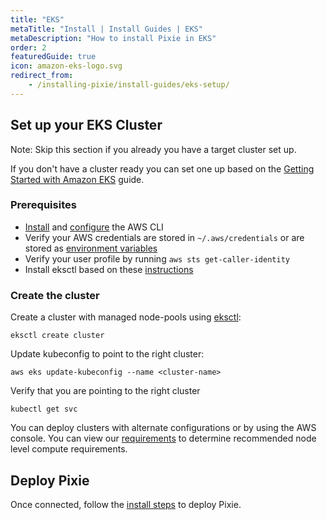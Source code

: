 ```yaml
---
title: "EKS"
metaTitle: "Install | Install Guides | EKS"
metaDescription: "How to install Pixie in EKS"
order: 2
featuredGuide: true
icon: amazon-eks-logo.svg
redirect_from:
    - /installing-pixie/install-guides/eks-setup/
---
```


## Set up your EKS Cluster

Note: Skip this section if you already you have a target cluster set up.

If you don't have a cluster ready you can set one up based on the [Getting Started with Amazon EKS](https://docs.aws.amazon.com/eks/latest/userguide/getting-started.html) guide.

### Prerequisites

- [Install](https://aws.amazon.com/cli/) and [configure](https://docs.aws.amazon.com/cli/latest/userguide/cli-chap-configure.html) the AWS CLI
- Verify your AWS credentials are stored in `~/.aws/credentials` or are stored as [environment variables](https://docs.aws.amazon.com/cli/latest/userguide/cli-configure-envvars.html)
- Verify your user profile by running `aws sts get-caller-identity`
- Install eksctl based on these [instructions](https://docs.aws.amazon.com/eks/latest/userguide/getting-started-eksctl.html)

### Create the cluster

Create a cluster with managed node-pools using [eksctl](https://eksctl.io/usage/creating-and-managing-clusters/):

```
eksctl create cluster
```

Update kubeconfig to point to the right cluster:

```
aws eks update-kubeconfig --name <cluster-name>
```

Verify that you are pointing to the right cluster

```
kubectl get svc
```

You can deploy clusters with alternate configurations or by using the AWS console. You can view our [requirements](/installing-pixie/requirements) to determine recommended node level compute requirements.

## Deploy Pixie

Once connected, follow the [install steps](/installing-pixie/install-guides) to deploy Pixie.
